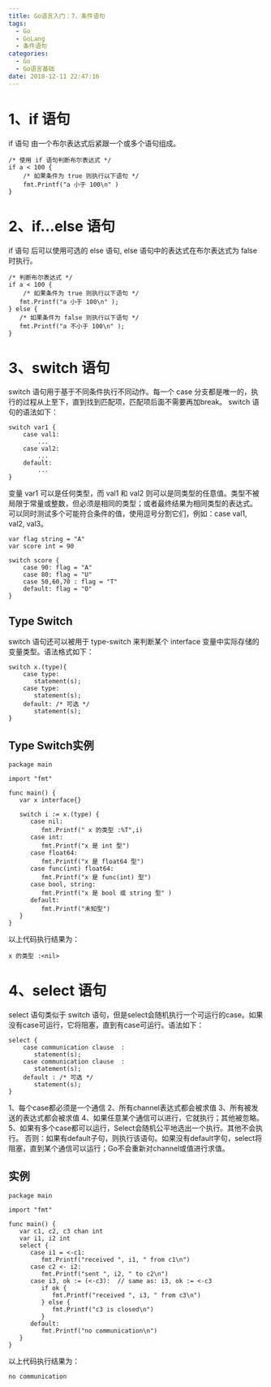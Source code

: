 ```yaml
---
title: Go语言入门：7、条件语句
tags:
  - Go
  - GoLang
  - 条件语句
categories:
  - Go
  - Go语言基础
date: 2018-12-11 22:47:16
---
```


# 1、if 语句
if 语句 由一个布尔表达式后紧跟一个或多个语句组成。
```
/* 使用 if 语句判断布尔表达式 */
if a < 100 {
    /* 如果条件为 true 则执行以下语句 */
    fmt.Printf("a 小于 100\n" )
}
```

# 2、if...else 语句
if 语句 后可以使用可选的 else 语句, else 语句中的表达式在布尔表达式为 false 时执行。
```
/* 判断布尔表达式 */
if a < 100 {
    /* 如果条件为 true 则执行以下语句 */
   fmt.Printf("a 小于 100\n" );
} else {
   /* 如果条件为 false 则执行以下语句 */
   fmt.Printf("a 不小于 100\n" );
}
```

# 3、switch 语句
switch 语句用于基于不同条件执行不同动作。每一个 case 分支都是唯一的，执行的过程从上至下，直到找到匹配项，匹配项后面不需要再加break。
switch 语句的语法如下：
```
switch var1 {
    case val1:
        ...
    case val2:
        ...
    default:
        ...
}
```
变量 var1 可以是任何类型，而 val1 和 val2 则可以是同类型的任意值。类型不被局限于常量或整数，但必须是相同的类型；或者最终结果为相同类型的表达式。
可以同时测试多个可能符合条件的值，使用逗号分割它们，例如：case val1, val2, val3。
```
var flag string = "A"
var score int = 90

switch score {
    case 90: flag = "A"
    case 80: flag = "U"
    case 50,60,70 : flag = "T"
    default: flag = "O"  
}
```

## Type Switch
switch 语句还可以被用于 type-switch 来判断某个 interface 变量中实际存储的变量类型。语法格式如下：
```
switch x.(type){
    case type:
       statement(s);      
    case type:
       statement(s); 
    default: /* 可选 */
       statement(s);
}
```

## Type Switch实例
```
package main

import "fmt"

func main() {
   var x interface{}
     
   switch i := x.(type) {
      case nil:      
         fmt.Printf(" x 的类型 :%T",i)                
      case int:      
         fmt.Printf("x 是 int 型")                       
      case float64:
         fmt.Printf("x 是 float64 型")           
      case func(int) float64:
         fmt.Printf("x 是 func(int) 型")                      
      case bool, string:
         fmt.Printf("x 是 bool 或 string 型" )       
      default:
         fmt.Printf("未知型")     
   }   
}
```
以上代码执行结果为：
```
x 的类型 :<nil>
```

# 4、select 语句
select 语句类似于 switch 语句，但是select会随机执行一个可运行的case。如果没有case可运行，它将阻塞，直到有case可运行。语法如下：
```
select {
    case communication clause  :
       statement(s);      
    case communication clause  :
       statement(s); 
    default : /* 可选 */
       statement(s);
}
```
1、每个case都必须是一个通信
2、所有channel表达式都会被求值
3、所有被发送的表达式都会被求值
4、如果任意某个通信可以进行，它就执行；其他被忽略。
5、如果有多个case都可以运行，Select会随机公平地选出一个执行。其他不会执行。 
否则：如果有default子句，则执行该语句。如果没有default字句，select将阻塞，直到某个通信可以运行；Go不会重新对channel或值进行求值。

## 实例
```
package main

import "fmt"

func main() {
   var c1, c2, c3 chan int
   var i1, i2 int
   select {
      case i1 = <-c1:
         fmt.Printf("received ", i1, " from c1\n")
      case c2 <- i2:
         fmt.Printf("sent ", i2, " to c2\n")
      case i3, ok := (<-c3):  // same as: i3, ok := <-c3
         if ok {
            fmt.Printf("received ", i3, " from c3\n")
         } else {
            fmt.Printf("c3 is closed\n")
         }
      default:
         fmt.Printf("no communication\n")
   }    
}
```
以上代码执行结果为：
```
no communication
```